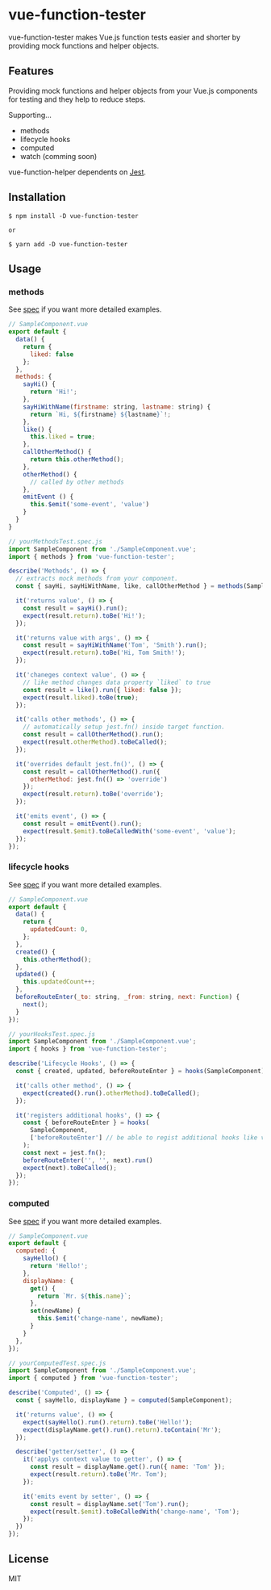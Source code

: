 # vue-function-tester
vue-function-tester makes Vue.js function tests easier and shorter by providing mock functions and helper objects.

## Features
Providing mock functions and helper objects from your Vue.js components for testing and they help to reduce steps.

Supporting...
- methods
- lifecycle hooks
- computed
- watch (comming soon)

vue-function-helper dependents on [Jest](https://jestjs.io).

## Installation
```
$ npm install -D vue-function-tester

or

$ yarn add -D vue-function-tester
```

## Usage
### methods
See [spec](https://github.com/pipopotamasu/vue-function-tester/blob/master/spec/methods.spec.ts) if you want more detailed examples.

```js
// SampleComponent.vue
export default {
  data() {
    return {
      liked: false
    };
  },
  methods: {
    sayHi() {
      return 'Hi!';
    },
    sayHiWithName(firstname: string, lastname: string) {
      return `Hi, ${firstname} ${lastname}`!;
    },
    like() {
      this.liked = true;
    },
    callOtherMethod() {
      return this.otherMethod();
    },
    otherMethod() {
      // called by other methods
    },
    emitEvent () {
      this.$emit('some-event', 'value')
    }
  }
}

// yourMethodsTest.spec.js
import SampleComponent from './SampleComponent.vue';
import { methods } from 'vue-function-tester';

describe('Methods', () => {
  // extracts mock methods from your component.
  const { sayHi, sayHiWithName, like, callOtherMethod } = methods(SampleComponent);

  it('returns value', () => {
    const result = sayHi().run();
    expect(result.return).toBe('Hi!');
  });

  it('returns value with args', () => {
    const result = sayHiWithName('Tom', 'Smith').run();
    expect(result.return).toBe('Hi, Tom Smith!');
  });

  it('chaneges context value', () => {
    // like method changes data property `liked` to true
    const result = like().run({ liked: false });
    expect(result.liked).toBe(true);
  });

  it('calls other methods', () => {
    // automatically setup jest.fn() inside target function.
    const result = callOtherMethod().run();
    expect(result.otherMethod).toBeCalled();
  });

  it('overrides default jest.fn()', () => {
    const result = callOtherMethod().run({
      otherMethod: jest.fn(() => 'override')
    });
    expect(result.return).toBe('override');
  });

  it('emits event', () => {
    const result = emitEvent().run();
    expect(result.$emit).toBeCalledWith('some-event', 'value');
  });
});

```
### lifecycle hooks
See [spec](https://github.com/pipopotamasu/vue-function-tester/blob/master/spec/hooks.spec.ts) if you want more detailed examples.

```js
// SampleComponent.vue
export default {
  data() {
    return {
      updatedCount: 0,
    };
  },
  created() {
    this.otherMethod();
  },
  updated() {
    this.updatedCount++;
  },
  beforeRouteEnter(_to: string, _from: string, next: Function) {
    next();
  }
});

// yourHooksTest.spec.js
import SampleComponent from './SampleComponent.vue';
import { hooks } from 'vue-function-tester';

describe('Lifecycle Hooks', () => {
  const { created, updated, beforeRouteEnter } = hooks(SampleComponent);

  it('calls other method', () => {
    expect(created().run().otherMethod).toBeCalled();
  });

  it('registers additional hooks', () => {
    const { beforeRouteEnter } = hooks(
      SampleComponent,
      ['beforeRouteEnter'] // be able to regist additional hooks like vue-router
    );
    const next = jest.fn();
    beforeRouteEnter('', '', next).run()
    expect(next).toBeCalled();
  });
});
```

### computed
See [spec](https://github.com/pipopotamasu/vue-function-tester/blob/master/spec/computed.spec.ts) if you want more detailed examples.

```js
// SampleComponent.vue
export default {
  computed: {
    sayHello() {
      return 'Hello!';
    },
    displayName: {
      get() {
        return `Mr. ${this.name}`;
      },
      set(newName) {
        this.$emit('change-name', newName);
      }
    }
  },
});

// yourComputedTest.spec.js
import SampleComponent from './SampleComponent.vue';
import { computed } from 'vue-function-tester';

describe('Computed', () => {
  const { sayHello, displayName } = computed(SampleComponent);

  it('returns value', () => {
    expect(sayHello().run().return).toBe('Hello!');
    expect(displayName.get().run().return).toContain('Mr');
  });

  describe('getter/setter', () => {
    it('applys context value to getter', () => {
      const result = displayName.get().run({ name: 'Tom' });
      expect(result.return).toBe('Mr. Tom');
    });

    it('emits event by setter', () => {
      const result = displayName.set('Tom').run();
      expect(result.$emit).toBeCalledWith('change-name', 'Tom');
    });
  })
});
```

## License
MIT
